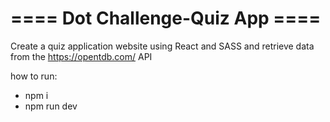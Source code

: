# ==== Dot Challenge-Quiz App ====
Create a quiz application website using React and SASS and retrieve data from the https://opentdb.com/ API

how to run:
* npm i
* npm run dev

